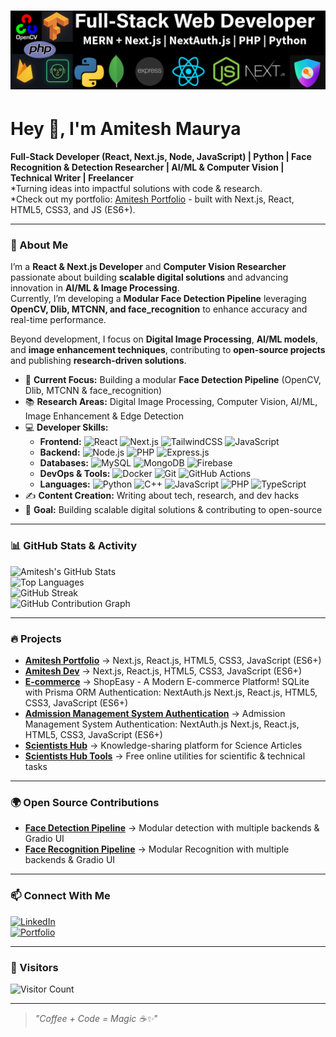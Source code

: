 # ![Banner](amitesh-linkdin-cover-images.png)

# Hey 👋, I'm Amitesh Maurya  

**Full-Stack Developer (React, Next.js, Node, JavaScript) | Python | Face Recognition & Detection Researcher | AI/ML & Computer Vision | Technical Writer | Freelancer**  
*Turning ideas into impactful solutions with code & research.               
*Check out my portfolio: [Amitesh Portfolio](https://amiteshmaurya.com/) - built with Next.js, React, HTML5, CSS3, and JS (ES6+).


---

### 🚀 About Me 

I’m a **React & Next.js Developer** and **Computer Vision Researcher** passionate about building **scalable digital solutions** and advancing innovation in **AI/ML & Image Processing**.  
Currently, I’m developing a **Modular Face Detection Pipeline** leveraging **OpenCV, Dlib, MTCNN, and face_recognition** to enhance accuracy and real-time performance.  

Beyond development, I focus on **Digital Image Processing**, **AI/ML models**, and **image enhancement techniques**, contributing to **open-source projects** and publishing **research-driven solutions**.  

- 🔭 **Current Focus:** Building a modular **Face Detection Pipeline** (OpenCV, Dlib, MTCNN & face_recognition)  
- 📚 **Research Areas:** Digital Image Processing, Computer Vision, AI/ML, Image Enhancement & Edge Detection  
- 💻 **Developer Skills:**  
  - **Frontend:** ![React](https://img.shields.io/badge/React-20232A?style=flat-square&logo=react&logoColor=61DAFB) ![Next.js](https://img.shields.io/badge/Next.js-000000?style=flat-square&logo=next.js&logoColor=white) ![TailwindCSS](https://img.shields.io/badge/Tailwind_CSS-38B2AC?style=flat-square&logo=tailwind-css&logoColor=white)  ![JavaScript](https://img.shields.io/badge/JavaScript-F7DF1E?style=flat-square&logo=javascript&logoColor=black)
  - **Backend:** ![Node.js](https://img.shields.io/badge/Node.js-339933?style=flat-square&logo=node.js&logoColor=white) ![PHP](https://img.shields.io/badge/PHP-777BB4?style=flat-square&logo=php&logoColor=white) ![Express.js](https://img.shields.io/badge/Express.js-000000?style=flat-square&logo=express&logoColor=white)  
  - **Databases:** ![MySQL](https://img.shields.io/badge/MySQL-005C84?style=flat-square&logo=mysql&logoColor=white) ![MongoDB](https://img.shields.io/badge/MongoDB-4EA94B?style=flat-square&logo=mongodb&logoColor=white) ![Firebase](https://img.shields.io/badge/Firebase-FFCA28?style=flat-square&logo=firebase&logoColor=black)  
  - **DevOps & Tools:** ![Docker](https://img.shields.io/badge/Docker-2496ED?style=flat-square&logo=docker&logoColor=white) ![Git](https://img.shields.io/badge/Git-F05032?style=flat-square&logo=git&logoColor=white) ![GitHub Actions](https://img.shields.io/badge/GitHub_Actions-2088FF?style=flat-square&logo=github-actions&logoColor=white)  
  - **Languages:** ![Python](https://img.shields.io/badge/Python-3776AB?style=flat-square&logo=python&logoColor=white) ![C++](https://img.shields.io/badge/C++-00599C?style=flat-square&logo=c%2B%2B&logoColor=white) ![JavaScript](https://img.shields.io/badge/JavaScript-F7DF1E?style=flat-square&logo=javascript&logoColor=black) ![PHP](https://img.shields.io/badge/PHP-777BB4?style=flat-square&logo=php&logoColor=white)  ![TypeScript](https://img.shields.io/badge/TypeScript-007ACC?style=flat-square&logo=typescript&logoColor=white)
- ✍️ **Content Creation:** Writing about tech, research, and dev hacks  
- 🎯 **Goal:** Building scalable digital solutions & contributing to open-source  

---
 
### 📊 GitHub Stats & Activity  
![Amitesh's GitHub Stats](https://github-readme-stats.vercel.app/api?username=amitesh-maurya&show_icons=true&theme=radical)  
![Top Languages](https://github-readme-stats.vercel.app/api/top-langs/?username=amitesh-maurya&layout=compact&theme=radical)  
![GitHub Streak](https://github-readme-streak-stats.herokuapp.com/?user=amitesh-maurya&theme=radical)  
![GitHub Contribution Graph](https://github-readme-activity-graph.vercel.app/graph?username=amitesh-maurya&theme=react-dark)  

---

### 🔥 Projects  
- **[Amitesh Portfolio](https://amiteshmaurya.com/)** → Next.js, React.js, HTML5, CSS3, JavaScript (ES6+)
- **[Amitesh Dev](https://amitesh.dev/)** → Next.js, React.js, HTML5, CSS3, JavaScript (ES6+)
- **[E-commerce](https://project1.amitesh.dev/)** →  ShopEasy - A Modern E-commerce Platform! SQLite with Prisma ORM
Authentication: NextAuth.js Next.js, React.js, HTML5, CSS3, JavaScript (ES6+) 
- **[Admission Management System Authentication](https://project2.amitesh.dev/)** →  Admission Management System Authentication: NextAuth.js Next.js, React.js, HTML5, CSS3, JavaScript (ES6+)
- **[Scientists Hub](https://scientistshub.com/)** → Knowledge-sharing platform for Science Articles  
- **[Scientists Hub Tools](https://tools.scientistshub.com/)** → Free online utilities for scientific & technical tasks  

---

### 🌍 Open Source Contributions  
- **[Face Detection Pipeline](https://github.com/amitesh-maurya/face-detection-pipeline)** → Modular detection with multiple backends & Gradio UI
- **[Face Recognition Pipeline](https://github.com/amitesh-maurya/face-recognition-pipeline)** → Modular Recognition with multiple backends & Gradio UI
---

### 📫 Connect With Me  
[![LinkedIn](https://img.shields.io/badge/LinkedIn-%230077B5.svg?&style=for-the-badge&logo=linkedin&logoColor=white)](https://linkedin.com/in/amitesh-maurya)  
[![Portfolio](https://img.shields.io/badge/Portfolio-%23000000.svg?&style=for-the-badge&logo=firefox&logoColor=#ffb0400)](https://amiteshmaurya.com)  

---

### 🐾 Visitors  
![Visitor Count](https://komarev.com/ghpvc/?username=amitesh-maurya&style=flat-square&color=blue)

---

> *"Coffee + Code = Magic ☕✨"*  
